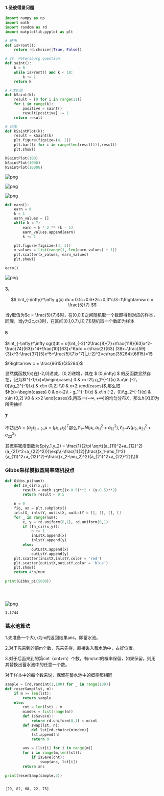 #### 1.圣彼得堡问题


```python
import numpy as np
import math
import random as rd
import matplotlib.pyplot as plt

# 硬币
def isFront():
    return rd.choice([True, False])

# St. Petersburg question
def saint():
    k = 0
    while isFront() and k < 10:
        k += 1
    return k

# k次实验
def kSaint(k):
    result = [0 for i in range(11)]
    for i in range(k):
        positive = saint()
        result[positive] += 1
    return result

# 作图
def kSaintPlot(k):
    result = kSaint(k)
    plt.figure(figsize=(4, 2))
    plt.bar([i for i in range(len(result))],result)
    plt.show()

kSaintPlot(100)
kSaintPlot(1000)
kSaintPlot(10000)
```


    
![png](output_1_0.png)
    



    
![png](output_1_1.png)
    



    
![png](output_1_2.png)
    



```python
def earn():
    earn = 0
    k = 1
    earn_values = []  
    while k < 7:
        earn = k * 2 ** (k - 1)
        earn_values.append(earn)
        k += 1

    plt.figure(figsize=(4, 2))
    x_values = list(range(1, len(earn_values) + 1))
    plt.scatter(x_values, earn_values)
    plt.show()

earn()
```


    
![png](output_2_0.png)
    




#### 3.

$$ \int_{-\infty}^\infty g(x) dx = 0.1c+0.6*2c+0.3*c/3=1\Rightarrow c = \frac{5}{7} $$

当y取值为$c = \frac{5}{7}$时，在[0,0.1)之间随机取一个数即得到对应的样本，同理，当y为2c,c/3时，在区间[0.1,0.7),[0,7,1)随机取一个数即为样本



#### 5

$\int_{-\infty}^\infty cg(t)dt = c(\int_{-2}^2\frac{8}{7}+\frac{118}{63}x^2-\frac{74}{63}x^4+\frac{10}{63}x^6)dx = c\frac{2}{63} (36x+\frac{59}{3}x^3-\frac{37}{5}x^5+\frac{5}{7}x^7)|_{-2}^2=c\frac{35264}{6615}=1$

$\Rightarrow c = \frac{6615}{35264}$

显然偶函数$f(x)$在[-2,0]递减，[0,2]递增，其在 $ [0,\infty] $ 的反函数显然存在，记为$f^{-1}(x)=\begin{cases} 0 & x<-2\\ g_1^{-1}(x) & x\in [-2，0]\\g_2^{-1}(x) & x\in (0,2] \\0 & x>2  \end{cases}$,那么取 $h(x)=\begin{cases} 0 & x<-2\\ - g_1^{-1}(x) & x\in [-2，0]\\g_2^{-1}(x) & x\in (0,2] \\0 & x>2  \end{cases}$,再取一$(-\infty,+\infty)$的均匀分布$X$，那么$h(X)$即为所需抽样



#### 7

不妨记$A = (a_{ij})_{2\times 2},\mu = (\mu_1,\mu_2)^T$那么$Y_1$~$N(\mu_1,a_{11}^2+a_{12}^2)$,$Y_2$~$N(\mu_2,a_{21}^2+a_{22}^2)$

其概率密度函数为$p(y_1,y_2) = \frac{1}{2\pi \sqrt{(a_{11}^2+a_{12}^2)(a_{21}^2+a_{22}^2)}}\exp\{-\frac{1}{2}[\frac{(x_1-\mu_1)^2}{a_{11}^2+a_{12}^2}+\frac{(x_2-\mu_2)^2}{a_{21}^2+a_{22}^2}]\}$







### Gibbs采样模拟圆周率随机投点


```python
def Gibbs_pi(num):
    def In_cir(x,y):
        result = math.sqrt((x-0.5)**2 + (y-0.5)**2)
        return result < 0.5
    
    n = 0
    fig, ax = plt.subplots() 
    inLstX, inlstY, outLstX, outLstY = [], [], [], []
    for _ in range(num):
        x, y = rd.uniform(0,1), rd.uniform(0,1)
        if (In_cir(x,y)):
            n += 1
            inLstX.append(x)
            inlstY.append(y)
        else:
            outLstX.append(x)
            outLstY.append(y)
    plt.scatter(inLstX,inlstY,color = 'red')
    plt.scatter(outLstX,outLstY,color = 'blue')
    plt.show()
    return 4*n/num
    
print(Gibbs_pi(5000))          


        
```


    
![png](output_16_0.png)
    


    3.1744






### 蓄水池算法

1.先准备一个大小为m的返回结果ans，即蓄水池。

2.对于先来到的前m个数，先来先得，直接丢入蓄水池中，占好位置。

3.对于后面来到的第cnt（cnt>m）个数，有m/cnt的概率保留，如果保留，则用其替换出蓄水池中的任意一个数。

对于样本中的每个数来说，保留在蓄水池中的概率都相同


```python
sample = [rd.randint(1,100) for _ in range(100)]
def reserSamp(lst, m):
    if m >= len(lst):
        return sample
    else:
        cnt = len(lst) - m
        mindex = list(range(m))
        def isSave(m):
            return rd.uniform(0,1) < m/cnt
        def swap(lst, n):
            del lst[rd.choice(mindex)]
            lst.append(n)
            return 0
        
        ans = [lst[i] for i in range(m)]
        for i in range(m,len(lst)):
            if isSave(cnt):
                swap(ans, lst[i])
        return ans
    
print(reserSamp(sample,5))
     
```

    [29, 82, 68, 22, 73]

